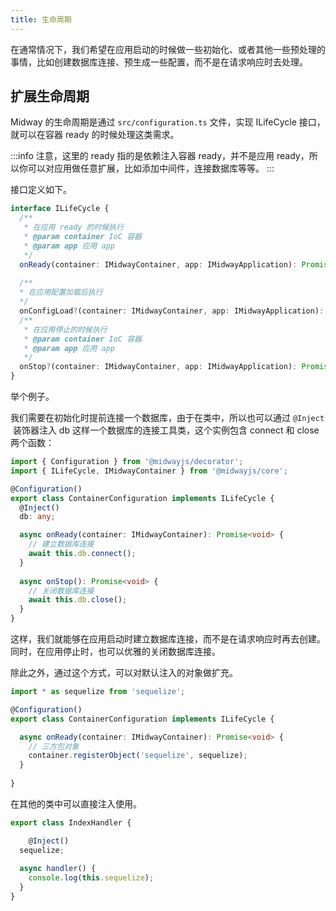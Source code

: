 ```yaml
---
title: 生命周期
---
```


  在通常情况下，我们希望在应用启动的时候做一些初始化、或者其他一些预处理的事情，比如创建数据库连接、预生成一些配置，而不是在请求响应时去处理。


## 扩展生命周期


Midway 的生命周期是通过 `src/configuration.ts` 文件，实现 ILifeCycle 接口，就可以在容器 ready 的时候处理这类需求。


:::info
注意，这里的 ready 指的是依赖注入容器 ready，并不是应用 ready，所以你可以对应用做任意扩展，比如添加中间件，连接数据库等等。
:::


接口定义如下。


```typescript
interface ILifeCycle {
  /**
   * 在应用 ready 的时候执行
   * @param container IoC 容器
   * @param app 应用 app
   */
  onReady(container: IMidwayContainer, app: IMidwayApplication): Promise<void>;
  
  /**
  * 在应用配置加载后执行
  */
  onConfigLoad?(container: IMidwayContainer, app: IMidwayApplication): Promise<void>;
  /**
   * 在应用停止的时候执行
   * @param container IoC 容器
   * @param app 应用 app
   */
  onStop?(container: IMidwayContainer, app: IMidwayApplication): Promise<void>;
}
```


举个例子。


我们需要在初始化时提前连接一个数据库，由于在类中，所以也可以通过 `@Inject`  装饰器注入 db 这样一个数据库的连接工具类，这个实例包含 connect 和 close 两个函数：


```typescript
import { Configuration } from '@midwayjs/decorator';
import { ILifeCycle, IMidwayContainer } from '@midwayjs/core';

@Configuration()
export class ContainerConfiguration implements ILifeCycle {
  @Inject()
  db: any;

  async onReady(container: IMidwayContainer): Promise<void> {
    // 建立数据库连接
    await this.db.connect();
  }
  
  async onStop(): Promise<void> {
	// 关闭数据库连接
    await this.db.close();
  }
}
```


这样，我们就能够在应用启动时建立数据库连接，而不是在请求响应时再去创建。同时，在应用停止时，也可以优雅的关闭数据库连接。


除此之外，通过这个方式，可以对默认注入的对象做扩充。


```typescript
import * as sequelize from 'sequelize';

@Configuration()
export class ContainerConfiguration implements ILifeCycle {

  async onReady(container: IMidwayContainer): Promise<void> {
    // 三方包对象
    container.registerObject('sequelize', sequelize);
  }
  
}
```


在其他的类中可以直接注入使用。


```typescript
export class IndexHandler {

	@Inject()
  sequelize;
  
  async handler() {
  	console.log(this.sequelize);
  }
}
```